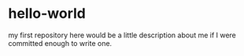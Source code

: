 # hello-world
my first repository
here would be a little description about me if I were committed enough to write one.
